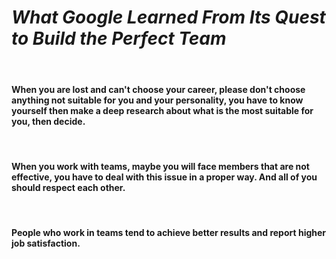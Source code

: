 # ***What Google Learned From Its Quest to Build the Perfect Team***

<br>

#### When you are lost and can't choose your career, please don't choose anything not suitable for you and your personality, you have to know yourself then make a deep research about what is the most suitable for you, then decide. 

<br>

#### When you work with **teams**, maybe you will face members that are not effective, you have to deal with this issue in a proper way. And all of you should respect each other.

<br>

#### People who work in teams tend to achieve better results and report higher job satisfaction. 
